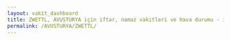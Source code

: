 ```yaml
---
layout: vakit_dashboard
title: ZWETTL, AVUSTURYA için iftar, namaz vakitleri ve hava durumu - ilçe/eyalet seç
permalink: /AVUSTURYA/ZWETTL/
---
```


<script type="text/javascript">
  var GLOBAL_COUNTRY = 'AVUSTURYA';
  var GLOBAL_CITY = 'ZWETTL';
  var GLOBAL_STATE = '';
  var lat = 72;
  var lon = 21;
</script>

